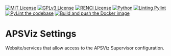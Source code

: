 <!--
SPDX-FileCopyrightText: 2022 Renaissance Computing Institute. All rights reserved.

SPDX-License-Identifier: GPL-3.0-or-later
SPDX-License-Identifier: LicenseRef-RENCI
SPDX-License-Identifier: MIT
-->

[![MIT License](https://img.shields.io/badge/License-MIT-red.svg)](https://github.com/RENCI/APSVIZ-Settings/blob/master/LICENSE)
[![GPLv3 License](https://img.shields.io/badge/License-GPL%20v3-yellow.svg)](https://opensource.org/licenses/)
[![RENCI License](https://img.shields.io/badge/License-RENCI-blue.svg)](https://renci.org/)
[![Python](https://img.shields.io/badge/Python-3.10.8-orange)](https://github.com/PyCQA/pylint)
[![Linting Pylint](https://img.shields.io/badge/Pylint-%202.15.5-yellowgreen)](https://github.com/PyCQA/pylint)
[![PyLint the codebase](https://github.com/RENCI/APSVIZ-Settings/actions/workflows/pylint.yml/badge.svg)](https://github.com/RENCI/APSVIZ-Settings/actions/workflows/pylint.yml)
[![Build and push the Docker image](https://github.com/RENCI/APSVIZ-Settings/actions/workflows/image-push.yml/badge.svg)](https://github.com/RENCI/APSVIZ-Settings/actions/workflows/image-push.yml)

# APSViz Settings
Website/services that allow access to the APSViz Supervisor configuration.
